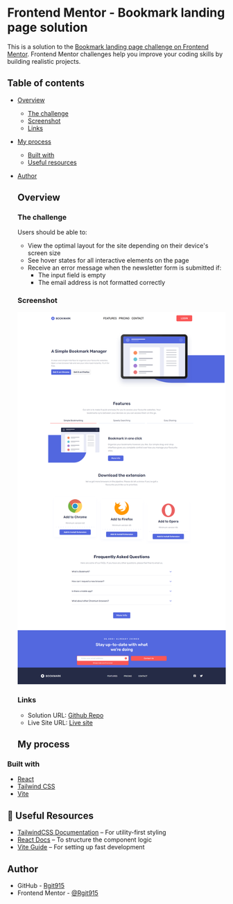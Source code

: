 # Frontend Mentor - Bookmark landing page solution

This is a solution to the [Bookmark landing page challenge on Frontend Mentor](https://www.frontendmentor.io/challenges/bookmark-landing-page-5d0b588a9edda32581d29158). Frontend Mentor challenges help you improve your coding skills by building realistic projects.

## Table of contents

- [Overview](#overview)

  - [The challenge](#the-challenge)
  - [Screenshot](#screenshot)
  - [Links](#links)

- [My process](#my-process)
  - [Built with](#built-with)
  - [Useful resources](#useful-resources)
- [Author](#author)

  ## Overview

  ### The challenge

  Users should be able to:

  - View the optimal layout for the site depending on their device's screen size
  - See hover states for all interactive elements on the page
  - Receive an error message when the newsletter form is submitted if:
    - The input field is empty
    - The email address is not formatted correctly

  ### Screenshot

  ![Bookmark landing page desktop preview](https://github.com/Rgit915/bookmark-landing-page/blob/master/src/assets/screenshots/bookmark-landing-page-desktop-solution-preview.png)

  ### Links

  - Solution URL: [Github Repo](https://github.com/Rgit915/bookmark-landing-page)
  - Live Site URL: [Live site](https://bookmark-landing-page-rora.netlify.app/)

  ## My process

### Built with

- [React](https://reactjs.org/)
- [Tailwind CSS](https://tailwindcss.com/)
- [Vite](https://vitejs.dev/)

## 🔗 Useful Resources

- [TailwindCSS Documentation](https://tailwindcss.com/docs) – For utility-first styling
- [React Docs](https://reactjs.org/docs/getting-started.html) – To structure the component logic
- [Vite Guide](https://vitejs.dev/guide/) – For setting up fast development

## Author

- GitHub - [Rgit915](https://github.com/Rgit915)
- Frontend Mentor - [@Rgit915](https://www.frontendmentor.io/profile/Rgit915)
